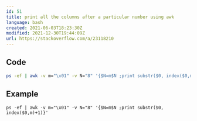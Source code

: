 ```yaml
---
id: 51
title: print all the columns after a particular number using awk
language: bash
created: 2021-06-03T18:23:30Z
modified: 2021-12-30T19:44:09Z
url: https://stackoverflow.com/a/23118210
---
```


## Code

```bash
ps -ef | awk -v m="\x01" -v N="8" '{$N=m$N ;print substr($0, index($0,m)+1)}'
```

## Example

```
ps -ef | awk -v m="\x01" -v N="8" '{$N=m$N ;print substr($0, index($0,m)+1)}'
```

<!-- end -->

